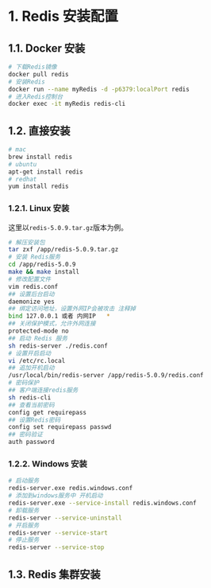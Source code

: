 # 1. Redis 安装配置

## 1.1. Docker 安装

```bash
# 下载Redis镜像
docker pull redis
# 安装Redis
docker run --name myRedis -d -p6379:localPort redis
# 进入Redis控制台
docker exec -it myRedis redis-cli
```

## 1.2. 直接安装

```bash
# mac
brew install redis
# ubuntu
apt-get install redis
# redhat
yum install redis
```

### 1.2.1. Linux 安装

这里以`redis-5.0.9.tar.gz`版本为例。

```sh
# 解压安装包
tar zxf /app/redis-5.0.9.tar.gz
# 安装 Redis服务
cd /app/redis-5.0.9
make && make install
# 修改配置文件
vim redis.conf
## 设置后台启动
daemonize yes
## 绑定访问地址，设置外网IP会被攻击 注释掉
bind 127.0.0.1 或者 内网IP   *
## 关闭保护模式，允许外网连接
protected-mode no
## 启动 Redis 服务
sh redis-server ./redis.conf
# 设置开启启动
vi /etc/rc.local
## 追加开机启动
/usr/local/bin/redis-server /app/redis-5.0.9/redis.conf
# 密码保护
## 客户端连接redis服务
sh redis-cli
## 查看当前密码
config get requirepass
## 设置Redis密码
config set requirepass passwd
## 密码验证
auth password
```

### 1.2.2. Windows 安装

```sh
# 启动服务
redis-server.exe redis.windows.conf
# 添加到windows服务中 开机启动
redis-server.exe --service-install redis.windows.conf
# 卸载服务
redis-server --service-uninstall
# 开启服务
redis-server --service-start
# 停止服务
redis-server --service-stop
```

## 1.3. Redis 集群安装

